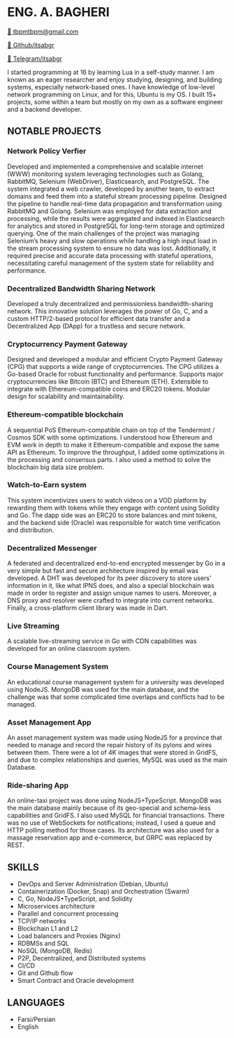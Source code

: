 # ENG. A. BAGHERI

[📧 tbpmtbpm@gmail.com](mailto:tbpmtbpm@gmail.com)

[🔗 Github/itsabgr](https://github.com/itsabgr)

[💬 Telegram/itsabgr](https://t.me/itsabgr)

I started programming at 16 by learning Lua in a self-study manner.
I am known as an eager researcher and enjoy studying, designing, and building systems, especially network-based ones.
I have knowledge of low-level network programming on Linux, and for this, Ubuntu is my OS.
I built 15+ projects, some within a team but mostly on my own as a software engineer and a backend developer.

## NOTABLE PROJECTS

### Network Policy Verfier

Developed and implemented a comprehensive and scalable internet (WWW) monitoring system leveraging technologies such as Golang, RabbitMQ, Selenium (WebDriver), Elasticsearch, and PostgreSQL. The system integrated a web crawler, developed by another team, to extract domains and feed them into a stateful stream processing pipeline. Designed the pipeline to handle real-time data propagation and transformation using RabbitMQ and Golang. Selenium was employed for data extraction and processing, while the results were aggregated and indexed in Elasticsearch for analytics and stored in PostgreSQL for long-term storage and optimized querying. One of the main challenges of the project was managing Selenium’s heavy and slow operations while handling a high input load in the stream processing system to ensure no data was lost. Additionally, it required precise and accurate data processing with stateful operations, necessitating careful management of the system state for reliability and performance.

### Decentralized Bandwidth Sharing Network

Developed a truly decentralized and permissionless bandwidth-sharing network. This innovative solution leverages
the power of Go, C, and a custom HTTP/2-based protocol for efficient data transfer and a Decentralized App (DApp)
for a trustless and secure network.

### Cryptocurrency Payment Gateway

Designed and developed a modular and efficient Crypto Payment Gateway (CPG) that supports a wide range of
cryptocurrencies. The CPG utilizes a Go-based Oracle for robust functionality and performance.
Supports major cryptocurrencies like Bitcoin (BTC) and Ethereum (ETH).
Extensible to integrate with Ethereum-compatible coins and ERC20 tokens.
Modular design for scalability and maintainability.

### Ethereum-compatible blockchain

A sequential PoS Ethereum-compatible chain
on top of the Tendermint / Cosmos SDK with some optimizations.
I understood how Ethereum and EVM work in depth to make it Ethereum-compatible and expose the same API as Ethereum.
To improve the throughput, I added some optimizations in the processing and consensus parts.
I also used a method to solve the blockchain big data size problem.

### Watch-to-Earn system

This system incentivizes users to watch videos on a VOD platform by rewarding them with tokens while they engage
with content using Solidity and Go.
The dapp side was an ERC20 to store balances and mint tokens, and the backend side (Oracle) was responsible for
watch time verification and distribution.

### Decentralized Messenger

A federated and decentralized end-to-end encrypted messenger by Go in a very simple but fast and secure architecture inspired by email was developed.
A DHT was developed for its peer discovery to store users' information in it, like what IPNS does, and also a special blockchain was made in order to register and assign unique names to users.
Moreover, a DNS proxy and resolver were crafted to integrate into current networks.
Finally, a cross-platform client library was made in Dart.

### Live Streaming

A scalable live-streaming service in Go with CDN capabilities was developed for an online classroom system.

### Course Management System

An educational course management system for a university was developed using NodeJS.
MongoDB was used for the main database, and the challenge was that some complicated time overlaps and conflicts had to be managed.

### Asset Management App

An asset management system was made using NodeJS for a province that needed to manage and record the repair history of its pylons and wires between them.
There were a lot of 4K images that were stored in GridFS, and due to complex relationships and queries, MySQL was used as the main Database.

### Ride-sharing App

An online-taxi project was done using NodeJS+TypeScript.
MongoDB was the main database mainly because of its geo-special and schema-less capabilities and GridFS.
I also used MySQL for financial transactions.
There was no use of WebSockets for notifications; instead, I used a queue and HTTP polling method for those cases.
Its architecture was also used for a massage reservation app and e-commerce, but GRPC was replaced by REST.

## SKILLS

* DevOps and Server Administration (Debian, Ubuntu)
* Containerization (Docker, Snap) and Orchestration (Swarm)
* C, Go, NodeJS+TypeScript, and Solidity
* Microservices architecture
* Parallel and concurrent processing
* TCP/IP networks
* Blockchain L1 and L2
* Load balancers and Proxies (Nginx)
* RDBMSs and SQL
* NoSQL (MongoDB, Redis)
* P2P, Decentralized, and Distributed systems
* CI/CD
* Git and Github flow
* Smart Contract and Oracle development

## LANGUAGES

* Farsi/Persian
* English
